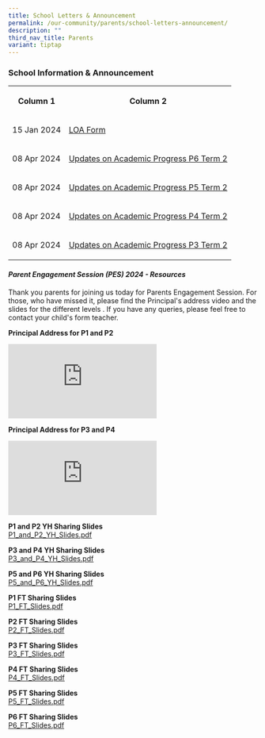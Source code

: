 ```yaml
---
title: School Letters & Announcement
permalink: /our-community/parents/school-letters-announcement/
description: ""
third_nav_title: Parents
variant: tiptap
---
```

<h3>School Information &amp; Announcement</h3>
<table>
<tbody>
<tr>
<th rowspan="1" colspan="1">
<p>Column 1</p>
</th>
<th rowspan="1" colspan="1">
<p>Column 2</p>
</th>
</tr>
<tr>
<td rowspan="1" colspan="1">
<p>15 Jan 2024</p>
</td>
<td rowspan="1" colspan="1">
<p><a href="/files/2040_001.pdf" rel="noopener noreferrer nofollow" target="_blank">LOA Form</a>
</p>
</td>
</tr>
<tr>
<td rowspan="1" colspan="1">
<p>08 Apr 2024</p>
</td>
<td rowspan="1" colspan="1">
<p><a href="/files/2024_Updates_on_Academic_Progress__P6__Term2.pdf" rel="noopener noreferrer nofollow" target="_blank">Updates on Academic Progress P6 Term 2</a>
</p>
</td>
</tr>
<tr>
<td rowspan="1" colspan="1">
<p>08 Apr 2024</p>
</td>
<td rowspan="1" colspan="1">
<p><a href="/files/2024_Updates_on_Academic_Progress__P5__Term2.pdf" rel="noopener noreferrer nofollow" target="_blank">Updates on Academic Progress P5 Term 2</a>
</p>
</td>
</tr>
<tr>
<td rowspan="1" colspan="1">
<p>08 Apr 2024</p>
</td>
<td rowspan="1" colspan="1">
<p><a href="/files/2024_Updates_on_Academic_Progress__P4__Term2.pdf" rel="noopener noreferrer nofollow" target="_blank">Updates on Academic Progress P4 Term 2</a>
</p>
</td>
</tr>
<tr>
<td rowspan="1" colspan="1">
<p>08 Apr 2024</p>
</td>
<td rowspan="1" colspan="1">
<p><a href="/files/2024_Updates_on_Academic_Progress__P3__Term2.pdf" rel="noopener noreferrer nofollow" target="_blank">Updates on Academic Progress P3 Term 2</a>
</p>
</td>
</tr>
</tbody>
</table>
<h4><em>Parent Engagement Session (PES) 2024 - Resources</em></h4>
<p>Thank you parents for joining us today for Parents Engagement Session.
For those, who have missed it, please find the Principal's address video
and the slides for the different levels . If you have any queries, please
feel free to contact your child's form teacher.</p>
<p><strong>Principal Address for P1 and P2</strong>
</p>
<div class="iframe-wrapper">
<iframe allowfullscreen="true" frameborder="0" src="https://www.youtube.com/embed/LORcrIevY6I?si=pFgB-dw5s0TOVXyn"></iframe>
</div>
<p><strong>Principal Address for P3 and P4</strong>
</p>
<div class="iframe-wrapper">
<iframe allowfullscreen="true" frameborder="0" src="https://www.youtube.com/embed/Bn2rE2Qd2Do?si=ZOQzmCW_7V0G_Dk-"></iframe>
</div>
<p></p>
<p><strong>P1 and P2 YH Sharing Slides</strong> 
<br><a href="/files/P1P2_YH_Slides.pdf" rel="noopener noreferrer nofollow" target="_blank">P1_and_P2_YH_Slides.pdf</a>
</p>
<p><strong>P3 and P4 YH Sharing Slides</strong> 
<br><a href="/files/P3_and_P4_YH_Slides.pdf" rel="noopener noreferrer nofollow" target="_blank">P3_and_P4_YH_Slides.pdf</a>
</p>
<p><strong>P5 and P6 YH Sharing Slides</strong> 
<br><a href="/files/P5_and_P6_YH_Slides.pdf" rel="noopener noreferrer nofollow" target="_blank">P5_and_P6_YH_Slides.pdf</a>
</p>
<p><strong>P1 FT Sharing Slides</strong> 
<br><a href="/files/P1_FT_Slides_2024.pdf" rel="noopener noreferrer nofollow" target="_blank">P1_FT_Slides.pdf</a>
</p>
<p><strong>P2 FT Sharing Slides</strong> 
<br><a href="/files/P2_FT_Slides.pdf" rel="noopener noreferrer nofollow" target="_blank">P2_FT_Slides.pdf</a>
</p>
<p><strong>P3 FT Sharing Slides</strong> 
<br><a href="/files/P3_FT_Slides_2024.pdf" rel="noopener noreferrer nofollow" target="_blank">P3_FT_Slides.pdf</a>
</p>
<p><strong>P4 FT Sharing Slides</strong> 
<br><a href="/files/P4_FT_Slides_2024.pdf" rel="noopener noreferrer nofollow" target="_blank">P4_FT_Slides.pdf</a>
</p>
<p><strong>P5 FT Sharing Slides</strong> 
<br><a href="/files/P5_FT_Slides_2024.pdf" rel="noopener noreferrer nofollow" target="_blank">P5_FT_Slides.pdf</a>
</p>
<p><strong>P6 FT Sharing Slides</strong> 
<br><a href="/files/P6_FT_Slides_2024.pdf" rel="noopener noreferrer nofollow" target="_blank">P6_FT_Slides.pdf</a>
</p>